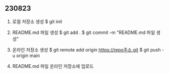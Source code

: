 ## 230823 ##
1. 로컬 저장소 생성
$ git init

2. README.md 파일 생성
$ git add .
$ git commit -m "README.md 파일 생성"

3. 온라인 저장소 생성
$ git remote add origin https://repo주소.git
$ git push -u origin main

4. README.md 파일 온라인 저장소에 업로드